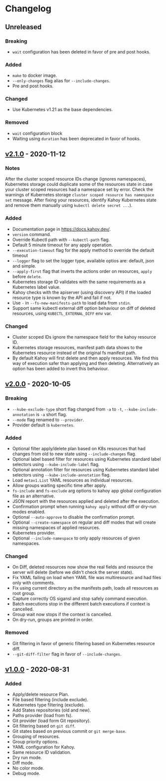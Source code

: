 # Changelog

## Unreleased

### Breaking

- `wait` configuration has been deleted in favor of pre and post hooks.

### Added

- `make` to docker image.
- `--only-changes` flag alias for `--include-changes`.
- Pre and post hooks.

### Changed

- Use Kubernetes v1.21 as the base dependencies.

### Removed

- `wait` configuration block
- Waiting using `duration` has been deprecated in favor of hooks.

## [v2.1.0] - 2020-11-12

### Notes

After the cluster scoped resource IDs change (ignores namespaces), Kubernetes storage could duplicate some of the resources state in case your cluster scoped resources had a namespace set by error. Check the warnings of Kubernetes storage `cluster scoped resource has namespace set` message. After fixing your resources, identify Kahoy Kubernetes state and remove them manually using `kubectl delete secret ...`).

### Added

- Documentation page in https://docs.kahoy.dev/.
- `version` command.
- Override Kubectl path with `--kubectl-path` flag.
- Default 5 minute timeout for any apply operation.
- `--execution-timeout` flag for the apply method to override the default timeout
- `--logger` flag to set the logger type, available optios are: default, json and simple.
- `--apply-first` flag that inverts the actions order on resources, `apply` before `delete`.
- Kubernetes storage ID validates with the same requirements as a Kubernetes label value.
- Kahoy checks with the apiserver (using discovery API) if the loaded resource type is known by the API and fail if not.
- Use `-` in `--fs-new-manifests-path` to load data from `stdin`.
- Support same kubectl external diff option behaviour on diff of deleted resources, using `KUBECTL_EXTERNAL_DIFF` env var.

### Changed

- Cluster scoped IDs ignore the namespace field for the kahoy resource ID.
- Kubernetes storage resources, manifest path data shows to the Kubernetes resource instead of the original fs manifest path.
- By default Kahoy will first delete and then apply resources. We find this way of execution safer than applying and then deleting. Alternatively an option has been added to invert this behaviour.

## [v2.0.0] - 2020-10-05

### Breaking

- `--kube-exclude-type` short flag changed from `-a` to `-t`, `--kube-include-annotation` is `-a` short flag.
- `--mode` flag renamed to `--provider`.
- Provider default is `kubernetes`.

### Added

- Optional filter apply/delete plan based on K8s resources that had changes from old to new state using `--include-changes` flag.
- Optional label based filter for resources using Kubernetes standard label selectors using `--kube-include-label` flag.
- Optional annotation filter for resources using Kubernetes standard label selectors using `--kube-include-annotation` flag.
- Load `metav1.List` YAML resources as individual resources.
- Allow groups waiting specific time after apply.
- `fs-include` and `fs-exclude` arg options to kahoy app global configuration file as an alternative.
- JSON report with the resources applied and deleted after the execution.
- Confirmation prompt when running `kahoy apply` without diff or dry-run modes enabled.
- Optional `--auto-approve` to disable the confirmation prompt.
- Optional `--create-namespace` on regular and diff modes that will create missing namespaces of applied resources.
- Kubernetes provider.
- Optional `--include-namespace` to only apply resources of given namespaces.

### Changed

- On Diff, deleted resources now show the real fields and resource the server will delete (before we didn't check the server state).
- Fix YAML failing on load when YAML file was multiresource and had files only with comments.
- Fix using current directory as the manifests path, loads all resources as root group.
- Capture correctly OS sigansl and stop safely command execution.
- Batch executions stop in the different batch executions if context is cancelled.
- Group wait now stops if the context is cancelled.
- On dry-run, groups are printed in order.

### Removed

- Git filtering in favor of generic filtering based on Kubernetes resource diff.
- `--git-diff-filter` flag in favor of `--include-changes`.

## [v1.0.0] - 2020-08-31

### Added

- Apply/delete resource Plan.
- File based filtering (include exclude).
- Kubernetes type filtering (exclude).
- Add States repositories (old and new).
- Paths provider (load from fs).
- Git provider (load form Git repository).
- Git filtering based on `git diff`.
- Git states based on previous commit or `git merge-base`.
- Grouping of resources.
- Group priority options.
- YAML configuration for Kahoy.
- Same resource ID validation.
- Dry run mode.
- Diff mode.
- No color mode.
- Debug mode.

[unreleased]: https://github.com/slok/kahoy/compare/v2.1.0...HEAD
[v2.1.0]: https://github.com/slok/kahoy/compare/v2.0.0...v2.1.0
[v2.0.0]: https://github.com/slok/kahoy/compare/v1.0.0...v2.0.0
[v1.0.0]: https://github.com/slok/kahoy/releases/tag/v1.0.0
